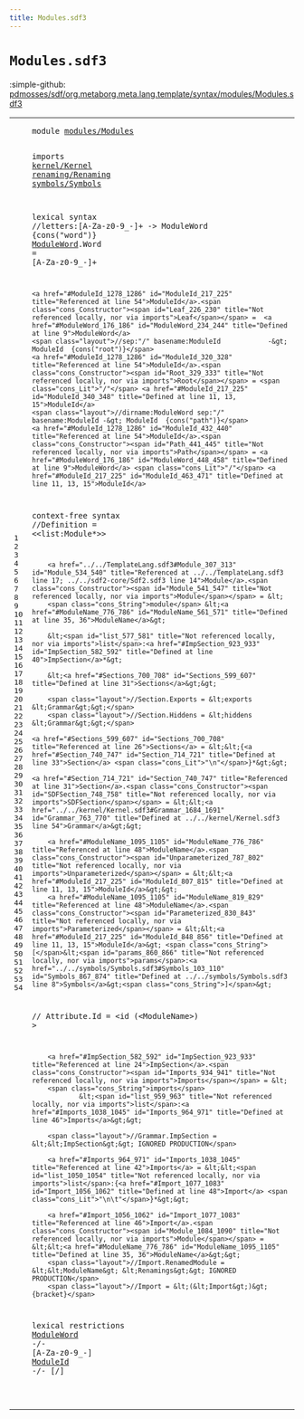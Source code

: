 ```yaml
---
title: Modules.sdf3
---
```


# `Modules.sdf3`

:simple-github: [pdmosses/sdf/org.metaborg.meta.lang.template/syntax/modules/Modules.sdf3]

[pdmosses/sdf/org.metaborg.meta.lang.template/syntax/modules/Modules.sdf3]: https://github.com/pdmosses/sdf/blob/master/org.metaborg.meta.lang.template/syntax/modules/Modules.sdf3 "The source file on GitHub"

<div class="sdf3"><table class="highlighttable"><tbody><tr><td class="linenos"><div class="linenodiv"><pre><span></span>1
2
3
4
5
6
7
8
9
10
11
12
13
14
15
16
17
18
19
20
21
22
23
24
25
26
27
28
29
30
31
32
33
34
35
36
37
38
39
40
41
42
43
44
45
46
47
48
49
50
51
52
53
54
</pre></div></td>
<td class="code"><pre><code><span class="keyword">module</span> <a href="../../sdf2-core/Sdf2.sdf3#modules/Modules_164_179" id="modules/Modules_7_22" title="Referenced at ../../sdf2-core/Sdf2.sdf3 line 10">modules/Modules</a>

<span class="keyword">imports</span> <a href="../../kernel/Kernel.sdf3#kernel/Kernel_7_20" id="kernel/Kernel_32_45" title="Defined at ../../kernel/Kernel.sdf3 line 1">kernel/Kernel</a> 
        <a href="../../renaming/Renaming.sdf3#renaming/Renaming_7_24" id="renaming/Renaming_55_72" title="Defined at ../../renaming/Renaming.sdf3 line 1">renaming/Renaming</a>
        <a href="../../symbols/Symbols.sdf3#symbols/Symbols_7_22" id="symbols/Symbols_81_96" title="Defined at ../../symbols/Symbols.sdf3 line 1">symbols/Symbols</a>
 
<span class="keyword">lexical syntax</span>
    <span class="layout">//letters:[A-Za-z0-9\_\-]+ -&gt; ModuleWord  {cons("word")}</span>
        <a href="#ModuleWord_1243_1253" id="ModuleWord_176_186" title="Referenced at line 53">ModuleWord</a>.<span class="cons_Constructor"><span id="Word_187_191" title="Not referenced locally, nor via imports">Word</span></span> = [<span class="cons_Regular">A</span>-<span class="cons_Regular">Z</span><span class="cons_Regular">a</span>-<span class="cons_Regular">z</span><span class="cons_Regular">0</span>-<span class="cons_Regular">9</span>\_\-]+
        
    <a href="#ModuleId_1278_1286" id="ModuleId_217_225" title="Referenced at line 54">ModuleId</a>.<span class="cons_Constructor"><span id="Leaf_226_230" title="Not referenced locally, nor via imports">Leaf</span></span> =  <a href="#ModuleWord_176_186" id="ModuleWord_234_244" title="Defined at line 9">ModuleWord</a>
    <span class="layout">//sep:"/" basename:ModuleId            -&gt; ModuleId  {cons("root")}</span>
    <a href="#ModuleId_1278_1286" id="ModuleId_320_328" title="Referenced at line 54">ModuleId</a>.<span class="cons_Constructor"><span id="Root_329_333" title="Not referenced locally, nor via imports">Root</span></span> = <span class="cons_Lit">"/"</span> <a href="#ModuleId_217_225" id="ModuleId_340_348" title="Defined at line 11, 13, 15">ModuleId</a>
    <span class="layout">//dirname:ModuleWord sep:"/" basename:ModuleId -&gt; ModuleId  {cons("path")}</span>
    <a href="#ModuleId_1278_1286" id="ModuleId_432_440" title="Referenced at line 54">ModuleId</a>.<span class="cons_Constructor"><span id="Path_441_445" title="Not referenced locally, nor via imports">Path</span></span> = <a href="#ModuleWord_176_186" id="ModuleWord_448_458" title="Defined at line 9">ModuleWord</a> <span class="cons_Lit">"/"</span> <a href="#ModuleId_217_225" id="ModuleId_463_471" title="Defined at line 11, 13, 15">ModuleId</a>
    

<span class="keyword">context-free syntax</span>
        <span class="layout">//Definition = &lt;&lt;list:Module*&gt;&gt;</span>
        
        <a href="../../TemplateLang.sdf3#Module_307_313" id="Module_534_540" title="Referenced at ../../TemplateLang.sdf3 line 17; ../../sdf2-core/Sdf2.sdf3 line 14">Module</a>.<span class="cons_Constructor"><span id="Module_541_547" title="Not referenced locally, nor via imports">Module</span></span> = &lt;
        <span class="cons_String">module</span> &lt;<a href="#ModuleName_776_786" id="ModuleName_561_571" title="Defined at line 35, 36">ModuleName</a>&gt;
        
        &lt;<span id="list_577_581" title="Not referenced locally, nor via imports">list</span>:<a href="#ImpSection_923_933" id="ImpSection_582_592" title="Defined at line 40">ImpSection</a>*&gt;
        
        &lt;<a href="#Sections_700_708" id="Sections_599_607" title="Defined at line 31">Sections</a>&gt;&gt;
        
        <span class="layout">//Section.Exports = &lt;exports &lt;Grammar&gt;&gt;</span>
        <span class="layout">//Section.Hiddens = &lt;hiddens &lt;Grammar&gt;&gt;</span>
        
    <a href="#Sections_599_607" id="Sections_700_708" title="Referenced at line 26">Sections</a> = &lt;&lt;{<a href="#Section_740_747" id="Section_714_721" title="Defined at line 33">Section</a> <span class="cons_Lit">"\n"</span>}*&gt;&gt;
    
    <a href="#Section_714_721" id="Section_740_747" title="Referenced at line 31">Section</a>.<span class="cons_Constructor"><span id="SDFSection_748_758" title="Not referenced locally, nor via imports">SDFSection</span></span> = &lt;&lt;<a href="../../kernel/Kernel.sdf3#Grammar_1684_1691" id="Grammar_763_770" title="Defined at ../../kernel/Kernel.sdf3 line 54">Grammar</a>&gt;&gt;
        
        <a href="#ModuleName_1095_1105" id="ModuleName_776_786" title="Referenced at line 48">ModuleName</a>.<span class="cons_Constructor"><span id="Unparameterized_787_802" title="Not referenced locally, nor via imports">Unparameterized</span></span> = &lt;&lt;<a href="#ModuleId_217_225" id="ModuleId_807_815" title="Defined at line 11, 13, 15">ModuleId</a>&gt;&gt;
        <a href="#ModuleName_1095_1105" id="ModuleName_819_829" title="Referenced at line 48">ModuleName</a>.<span class="cons_Constructor"><span id="Parameterized_830_843" title="Not referenced locally, nor via imports">Parameterized</span></span> = &lt;&lt;<a href="#ModuleId_217_225" id="ModuleId_848_856" title="Defined at line 11, 13, 15">ModuleId</a>&gt; <span class="cons_String">[</span>&lt;<span id="params_860_866" title="Not referenced locally, nor via imports">params</span>:<a href="../../symbols/Symbols.sdf3#Symbols_103_110" id="Symbols_867_874" title="Defined at ../../symbols/Symbols.sdf3 line 8">Symbols</a>&gt;<span class="cons_String">]</span>&gt;
        
<span class="layout">//        Attribute.Id = &lt;id (&lt;ModuleName&gt;) &gt; </span>
        
        <a href="#ImpSection_582_592" id="ImpSection_923_933" title="Referenced at line 24">ImpSection</a>.<span class="cons_Constructor"><span id="Imports_934_941" title="Not referenced locally, nor via imports">Imports</span></span> = &lt;
        <span class="cons_String">imports</span> 
                &lt;<span id="list_959_963" title="Not referenced locally, nor via imports">list</span>:<a href="#Imports_1038_1045" id="Imports_964_971" title="Defined at line 46">Imports</a>&gt;&gt;
        
        <span class="layout">//Grammar.ImpSection = &lt;&lt;ImpSection&gt;&gt; IGNORED PRODUCTION</span>
         
        <a href="#Imports_964_971" id="Imports_1038_1045" title="Referenced at line 42">Imports</a> = &lt;&lt;<span id="list_1050_1054" title="Not referenced locally, nor via imports">list</span>:{<a href="#Import_1077_1083" id="Import_1056_1062" title="Defined at line 48">Import</a> <span class="cons_Lit">"\n\t"</span>}*&gt;&gt;
        
        <a href="#Import_1056_1062" id="Import_1077_1083" title="Referenced at line 46">Import</a>.<span class="cons_Constructor"><span id="Module_1084_1090" title="Not referenced locally, nor via imports">Module</span></span> = &lt;&lt;<a href="#ModuleName_776_786" id="ModuleName_1095_1105" title="Defined at line 35, 36">ModuleName</a>&gt;&gt;
        <span class="layout">//Import.RenamedModule = &lt;&lt;ModuleName&gt; &lt;Renamings&gt;&gt; IGNORED PRODUCTION</span>
        <span class="layout">//Import = &lt;(&lt;Import&gt;)&gt; {bracket}</span>

  <span class="keyword">lexical restrictions</span>
    <a href="#ModuleWord_176_186" id="ModuleWord_1243_1253" title="Defined at line 9">ModuleWord</a> -/- [<span class="cons_Regular">A</span>-<span class="cons_Regular">Z</span><span class="cons_Regular">a</span>-<span class="cons_Regular">z</span><span class="cons_Regular">0</span>-<span class="cons_Regular">9</span>\_\-]
    <a href="#ModuleId_217_225" id="ModuleId_1278_1286" title="Defined at line 11, 13, 15">ModuleId</a> -/- [\/]

</code></pre></td></tr></tbody></table></div>